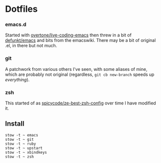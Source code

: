 # Dotfiles

### emacs.d

Started with [overtone/live-coding-emacs][liv] then threw in a bit of
[defunkt/emacs][def] and bits from the emacswiki. There may be a bit of original
.el, in there but not much.

### git

A patchwork from various others I've seen, with some aliases of mine, which are
probably not original (regardless, `git cb new-branch` speeds up _everything_).

### zsh

This started of as [spicycode/ze-best-zsh-config][zsh] over time I have modified
it.


## Install

    stow -t ~ emacs
    stow -t ~ git
    stow -t ~ ruby
    stow -t ~ upstart
    stow -t ~ xbindkeys
    stow -t ~ zsh

[zsh]: https://github.com/spicycode/ze-best-zsh-config
[liv]: https://github.com/overtone/live-coding-emacs
[def]: https://github.com/defunkt/emacs
